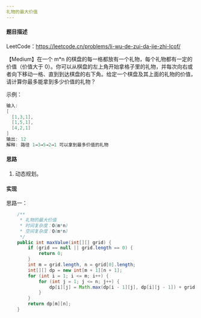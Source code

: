 ```yaml
---
礼物的最大价值
---
```


#### 题目描述

LeetCode：https://leetcode.cn/problems/li-wu-de-zui-da-jie-zhi-lcof/

【Medium】在一个 m*n 的棋盘的每一格都放有一个礼物，每个礼物都有一定的价值（价值大于 0）。你可以从棋盘的左上角开始拿格子里的礼物，并每次向右或者向下移动一格、直到到达棋盘的右下角。给定一个棋盘及其上面的礼物的价值，请计算你最多能拿到多少价值的礼物？

示例：

```java
输入: 
[
  [1,3,1],
  [1,5,1],
  [4,2,1]
]
输出: 12
解释: 路径 1→3→5→2→1 可以拿到最多价值的礼物
```

#### 思路

1. 动态规划。

#### 实现

思路一：

```java
    /**
     * 礼物的最大价值
     * 时间复杂度：O(m*n)
     * 空间复杂度：O(m*n)
     */
    public int maxValue(int[][] grid) {
        if (grid == null || grid.length == 0) {
            return 0;
        }
        int m = grid.length, n = grid[0].length;
        int[][] dp = new int[m + 1][n + 1];
        for (int i = 1; i <= m; i++) {
            for (int j = 1; j <= n; j++) {
                dp[i][j] = Math.max(dp[i - 1][j], dp[i][j - 1]) + grid[i - 1][j - 1];
            }
        }
        return dp[m][n];
    }
```

